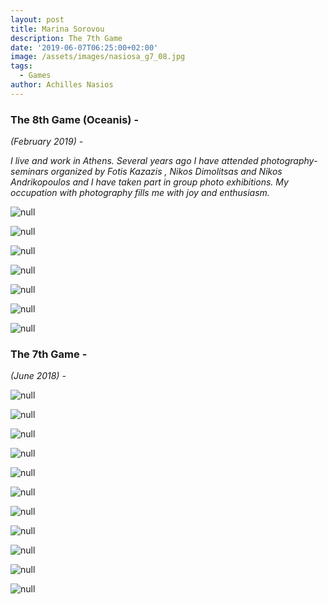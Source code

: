 ```yaml
---
layout: post
title: Marina Sorovou
description: The 7th Game
date: '2019-06-07T06:25:00+02:00'
image: /assets/images/nasiosa_g7_08.jpg
tags:
  - Games
author: Achilles Nasios
---
```

### The 8th Game (Oceanis) -

_(February 2019) -_

_I live and work in Athens. Several years ago I have attended photography-seminars organized by Fotis Kazazis , Nikos Dimolitsas and Nikos Andrikopoulos and I have taken part in group photo exhibitions. My occupation with photography fills me with joy and enthusiasm._

![null](/assets/images/sorovou_g8_pres.jpg#full)

![null](/assets/images/sorovou_g8_01.jpg)

![null](/assets/images/sorovou_g8_02.jpg)

![null](/assets/images/sorovou_g8_03.jpg)

![null](/assets/images/sorovou_g8_04.jpg)

![null](/assets/images/sorovou_g8_05.jpg)

![null](/assets/images/sorovou_g8_06.jpg)

### The 7th Game -

_(June 2018) -_

![null](/assets/images/sorovou-g7-02.jpg)

![null](/assets/images/sorovou-g7-03.jpg)

![null](/assets/images/sorovou-g7-04.jpg)

![null](/assets/images/sorovou-g7-05.jpg)

![null](/assets/images/sorovou-g7-06.jpg)

![null](/assets/images/sorovou-g7-07.jpg)

![null](/assets/images/sorovou-g7-08.jpg)

![null](/assets/images/sorovou-g7-09.jpg)

![null](/assets/images/sorovou-g7-10.jpg)

![null](/assets/images/sorovou-g7-11.jpg)

![null](/assets/images/sorovou-g7-12.jpg)
